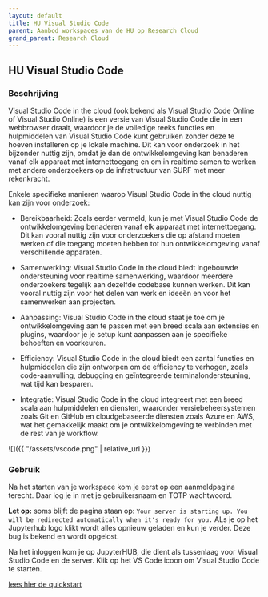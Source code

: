 ```yaml
---
layout: default
title: HU Visual Studio Code
parent: Aanbod workspaces van de HU op Research Cloud
grand_parent: Research Cloud
---
```


## HU Visual Studio Code

### Beschrijving
Visual Studio Code in the cloud (ook bekend als Visual Studio Code Online of Visual Studio Online) is een versie van Visual Studio Code die in een webbrowser draait, waardoor je de volledige reeks functies en hulpmiddelen van Visual Studio Code kunt gebruiken zonder deze te hoeven installeren op je lokale machine. Dit kan voor onderzoek in het bijzonder nuttig zijn, omdat je dan de ontwikkelomgeving kan benaderen vanaf elk apparaat met internettoegang en om in realtime samen te werken met andere onderzoekers op de infrstructuur van SURF met meer rekenkracht.

Enkele specifieke manieren waarop Visual Studio Code in the cloud nuttig kan zijn voor onderzoek:

-   Bereikbaarheid: Zoals eerder vermeld, kun je met Visual Studio Code de ontwikkelomgeving benaderen vanaf elk apparaat met internettoegang. Dit kan vooral nuttig zijn voor onderzoekers die op afstand moeten werken of die toegang moeten hebben tot hun ontwikkelomgeving vanaf verschillende apparaten.

-   Samenwerking: Visual Studio Code in the cloud biedt ingebouwde ondersteuning voor realtime samenwerking, waardoor meerdere onderzoekers tegelijk aan dezelfde codebase kunnen werken. Dit kan vooral nuttig zijn voor het delen van werk en ideeën en voor het samenwerken aan projecten.

-   Aanpassing: Visual Studio Code in the cloud staat je toe om je ontwikkelomgeving aan te passen met een breed scala aan extensies en plugins, waardoor je je setup kunt aanpassen aan je specifieke behoeften en voorkeuren.

-   Efficiency: Visual Studio Code in the cloud biedt een aantal functies en hulpmiddelen die zijn ontworpen om de efficiency te verhogen, zoals code-aanvulling, debugging en geïntegreerde terminalondersteuning, wat tijd kan besparen.

-   Integratie: Visual Studio Code in the cloud integreert met een breed scala aan hulpmiddelen en diensten, waaronder versiebeheersystemen zoals Git en GitHub en cloudgebaseerde diensten zoals Azure en AWS, wat het gemakkelijk maakt om je ontwikkelomgeving te verbinden met de rest van je workflow.

![]({{ "/assets/vscode.png" | relative_url }})

### Gebruik

Na het starten van je workspace kom je eerst op een aanmeldpagina terecht. Daar log je in met je gebruikersnaam en TOTP wachtwoord.

**Let op:** soms blijft de pagina staan op: `Your server is starting up. You will be redirected automatically when it's ready for you.` ALs je op het Jupyterhub logo klikt wordt alles opnieuw geladen en kun je verder. Deze bug is bekend en wordt opgelost.

Na het inloggen kom je op JupyterHUB, die dient als tussenlaag voor Visual Studio Code en de server. Klik op het VS Code icoon om Visual Studio Code te starten.

[lees hier de quickstart](https://code.visualstudio.com/docs/introvideos/basics)

